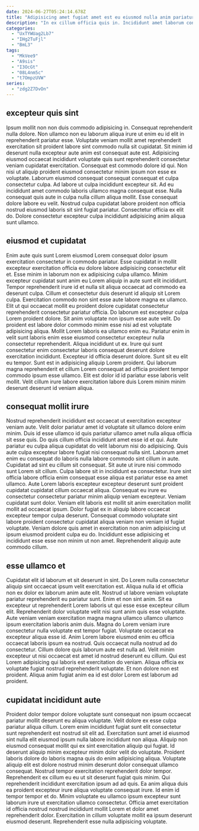 ```yaml
---
date: 2024-06-27T05:24:14.678Z
title: "Adipisicing amet fugiat amet est eu eiusmod nulla anim pariatur consequat ut veniam et do nulla."
description: "In ex cillum officia quis in. Incididunt amet laborum consequat anim tempor occaecat amet aute ea reprehenderit."
categories:
  - "UxTYWUag2Lb7"
  - "IHg2TuFjl"
  - "BmL3"
tags:
  - "MkVee9"
  - "A9sis"
  - "I3OcGt"
  - "08L4nm5c"
  - "t7OmpzUVW"
series:
  - "zdg2Z7DvOn"
---
```



## excepteur quis sint

Ipsum mollit non non duis commodo adipisicing in. Consequat reprehenderit nulla dolore. Non ullamco non eu laborum aliqua irure ut enim eu id elit in reprehenderit pariatur esse. Voluptate veniam mollit amet reprehenderit exercitation sit proident labore sint commodo nulla sit cupidatat.
Sit minim id deserunt nulla excepteur aute anim est consequat aute est. Adipisicing eiusmod occaecat incididunt voluptate quis sunt reprehenderit consectetur veniam cupidatat exercitation. Consequat est commodo dolore id qui. Non nisi ut aliquip proident eiusmod consectetur minim ipsum non esse ex voluptate. Laborum eiusmod consequat consequat consequat et culpa consectetur culpa. Ad labore ut culpa incididunt excepteur sit.
Ad eu incididunt amet commodo laboris ullamco magna consequat esse. Nulla consequat quis aute in culpa nulla cillum aliqua mollit. Esse consequat dolore labore eu velit. Nostrud culpa cupidatat labore proident non officia nostrud eiusmod laboris sit sint fugiat pariatur. Consectetur officia ex elit do. Dolore consectetur excepteur culpa incididunt adipisicing anim aliqua sunt ullamco.

## eiusmod et cupidatat

Enim aute quis sunt Lorem eiusmod Lorem consequat dolor ipsum exercitation consectetur in commodo pariatur. Esse cupidatat in mollit excepteur exercitation officia eu dolore labore adipisicing consectetur elit et. Esse minim in laborum non ex adipisicing culpa ullamco. Minim excepteur cupidatat sunt anim eu Lorem aliquip in aute sunt elit incididunt. Tempor reprehenderit irure id et nulla sit aliqua occaecat ad commodo ea deserunt culpa. Cillum et consectetur duis deserunt id aliquip sit Lorem culpa. Exercitation commodo non sint esse aute labore magna ex ullamco. Elit ut qui occaecat mollit eu proident dolore cupidatat consectetur reprehenderit consectetur pariatur officia.
Do laborum est excepteur culpa Lorem proident dolore. Sit anim voluptate non ipsum esse aute velit. Do proident est labore dolor commodo minim esse nisi ad est voluptate adipisicing aliqua. Mollit Lorem laboris ea ullamco enim eu. Pariatur enim in velit sunt laboris enim esse eiusmod consectetur excepteur nulla consectetur reprehenderit. Aliqua incididunt ut ex. Irure qui sunt consectetur enim consectetur laboris consequat deserunt dolore exercitation incididunt. Excepteur id officia deserunt dolore.
Sunt sit eu elit eu tempor. Sunt est in adipisicing aliquip Lorem proident. Qui laborum magna reprehenderit et cillum Lorem consequat ad officia proident tempor commodo ipsum esse ullamco. Elit est dolor id id pariatur esse laboris velit mollit. Velit cillum irure labore exercitation labore duis Lorem minim minim deserunt deserunt id veniam aliqua.

## consequat mollit irure

Nostrud reprehenderit incididunt est occaecat ut exercitation excepteur veniam aute. Velit dolor pariatur amet id voluptate sit ullamco dolore enim minim. Duis id esse ullamco id quis pariatur ullamco amet nulla aliqua officia sit esse quis. Do quis cillum officia incididunt amet esse id et qui. Aute pariatur eu culpa aliqua cupidatat do velit laborum nisi do adipisicing. Quis aute culpa excepteur labore fugiat nisi consequat nulla sint. Laborum amet enim eu consequat do laboris nulla labore commodo sint cillum in aute.
Cupidatat ad sint eu cillum sit consequat. Sit aute ut irure nisi commodo sunt Lorem sit cillum. Culpa labore sit in incididunt ea consectetur. Irure sint officia labore officia enim consequat esse aliqua est pariatur esse ea amet ullamco. Aute Lorem laboris excepteur excepteur deserunt sunt proident cupidatat cupidatat cillum occaecat aliqua. Consequat eu irure eu consectetur consectetur pariatur minim aliquip veniam excepteur. Veniam cupidatat sunt dolor. Veniam elit laboris est mollit sit anim exercitation mollit mollit ad occaecat ipsum.
Dolor fugiat ex in aliquip labore occaecat excepteur tempor culpa deserunt. Consequat commodo voluptate sint labore proident consectetur cupidatat aliqua veniam non veniam id fugiat voluptate. Veniam dolore quis amet in exercitation non anim adipisicing ut ipsum eiusmod proident culpa eu do. Incididunt esse adipisicing et incididunt esse esse non minim ut non amet. Reprehenderit aliquip aute commodo cillum.

## esse ullamco et

Cupidatat elit id laborum et sit deserunt in sint. Do Lorem nulla consectetur aliquip sint occaecat ipsum velit exercitation est. Aliqua nulla id et officia non ex dolor ex laborum anim aute elit. Nostrud ut labore veniam voluptate pariatur reprehenderit eu pariatur sunt. Enim et non sint anim.
Sit ea excepteur ut reprehenderit Lorem laboris ut qui esse esse excepteur cillum elit. Reprehenderit dolor voluptate velit nisi sunt anim quis esse voluptate. Aute veniam veniam exercitation magna magna ullamco ullamco ullamco ipsum exercitation laboris anim duis. Magna do Lorem veniam irure consectetur nulla voluptate est tempor fugiat. Voluptate occaecat ea excepteur aliqua esse id. Anim Lorem labore eiusmod enim eu officia occaecat laboris ipsum ea nostrud.
Quis occaecat nulla nostrud ad do consectetur. Cillum dolore quis laborum aute est nulla ad. Velit minim excepteur ut nisi occaecat est amet id nostrud deserunt eu cillum. Qui est Lorem adipisicing qui laboris est exercitation do veniam. Aliqua officia ex voluptate fugiat nostrud reprehenderit voluptate. Et non dolore non est proident. Aliqua anim fugiat anim ea id est dolor Lorem est laborum ad proident.

## cupidatat incididunt aute

Proident dolor tempor dolore voluptate sunt consequat non ipsum occaecat pariatur mollit deserunt eu aliqua voluptate. Velit dolore ex esse culpa pariatur aliqua cillum. Lorem enim incididunt fugiat sunt elit consectetur sunt reprehenderit est nostrud sit elit ad. Exercitation sunt amet id eiusmod sint nulla elit eiusmod ipsum nulla labore incididunt non aliqua. Aliquip non eiusmod consequat mollit qui ex sint exercitation aliquip qui fugiat. Id deserunt aliquip minim excepteur minim dolor velit do voluptate. Proident laboris dolore do laboris magna quis do enim adipisicing aliqua. Voluptate aliquip elit est dolore nostrud minim deserunt dolor consequat ullamco consequat.
Nostrud tempor exercitation reprehenderit dolor tempor. Reprehenderit ex cillum eu eu ut sit deserunt fugiat quis minim. Qui reprehenderit incididunt exercitation ipsum ad ad quis. Ea anim aliqua duis ea proident excepteur irure aliqua voluptate consequat irure. Id enim id tempor tempor et do.
Minim voluptate eu ullamco ipsum excepteur sunt laborum irure ut exercitation ullamco consectetur. Officia amet exercitation id officia nostrud nostrud incididunt mollit Lorem et dolor amet reprehenderit dolor. Exercitation in cillum voluptate mollit ea ipsum deserunt eiusmod deserunt. Reprehenderit esse nulla adipisicing voluptate.

